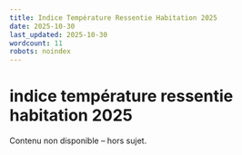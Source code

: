 ```yaml
---
title: Indice Température Ressentie Habitation 2025
date: 2025-10-30
last_updated: 2025-10-30
wordcount: 11
robots: noindex
---
```


# indice température ressentie habitation 2025

Contenu non disponible – hors sujet.